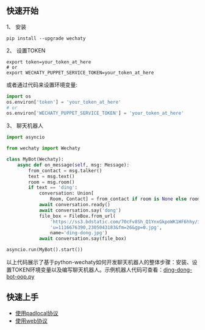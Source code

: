 ## 快速开始

1、 安装

```shell
pip install --upgrade wechaty
```

2、 设置TOKEN

```shell
export token=your_token_at_here
# or
export WECHATY_PUPPET_SERVICE_TOKEN=your_token_at_here
```

或者通过代码来设置环境变量:

```python
import os
os.environ['token'] = 'your_token_at_here'
# or 
os.environ['WECHATY_PUPPET_SERVICE_TOKEN'] = 'your_token_at_here'
```

3、 聊天机器人

```python
import asyncio

from wechaty import Wechaty

class MyBot(Wechaty):
    async def on_message(self, msg: Message):
        from_contact = msg.talker()
        text = msg.text()
        room = msg.room()
        if text == 'ding':
            conversation: Union[
                Room, Contact] = from_contact if room is None else room
            await conversation.ready()
            await conversation.say('dong')
            file_box = FileBox.from_url(
                'https://ss3.bdstatic.com/70cFv8Sh_Q1YnxGkpoWK1HF6hhy/it/'
                'u=1116676390,2305043183&fm=26&gp=0.jpg',
                name='ding-dong.jpg')
            await conversation.say(file_box)

asyncio.run(MyBot().start())
```

以上代码展示了基于python-wechaty如何开发聊天机器人的整体步骤：安装、设置TOKEN环境变量以及编写聊天机器人。示例机器人代码可查看：[ding-dong-bot-oop.py](https://github.com/wechaty/python-wechaty-getting-started/blob/master/examples/basic/ding-dong-bot-oop.py)

## 快速上手

- [使用padlocal协议](./how-to/use-padlocal-protocol.md)
- [使用web协议](./how-to/use-web-protocol.md)